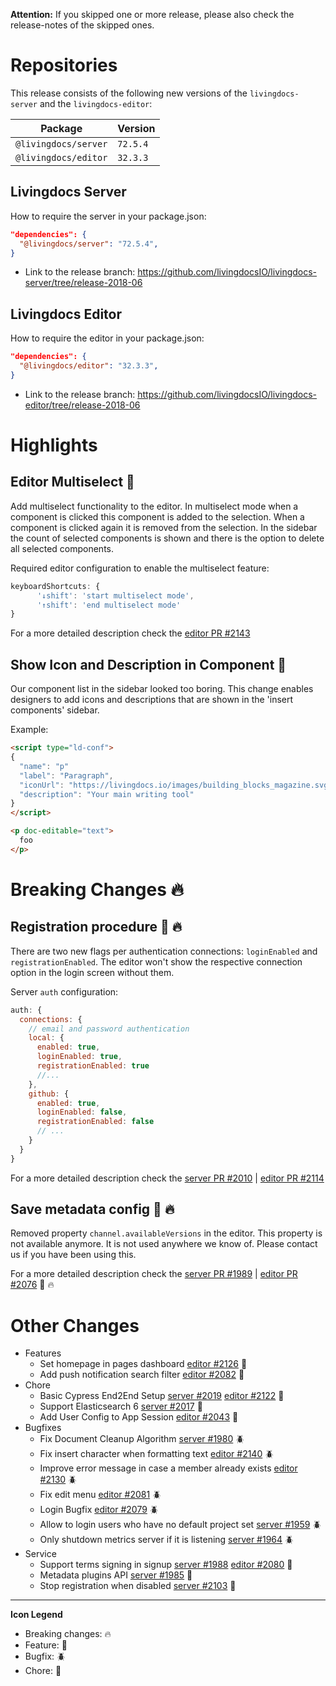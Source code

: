**Attention:** If you skipped one or more release, please also check the release-notes of the skipped ones.

# Repositories

This release consists of the following new versions of the `livingdocs-server` and the `livingdocs-editor`:

Package | Version
--- | ---
`@livingdocs/server` | `72.5.4`
`@livingdocs/editor` | `32.3.3`


## Livingdocs Server

How to require the server in your package.json:

```json
"dependencies": {
  "@livingdocs/server": "72.5.4",
}
```

- Link to the release branch:
  https://github.com/livingdocsIO/livingdocs-server/tree/release-2018-06


## Livingdocs Editor

How to require the editor in your package.json:

```json
"dependencies": {
  "@livingdocs/editor": "32.3.3",
}
```

- Link to the release branch:
  https://github.com/livingdocsIO/livingdocs-editor/tree/release-2018-06




# Highlights

## Editor Multiselect :gift:

Add multiselect functionality to the editor. In multiselect mode when a component is clicked this component is added to the selection. When a component is clicked again it is removed from the selection. In the sidebar the count of selected components is shown and there is the option to delete all selected components.

Required editor configuration to enable the multiselect feature:

```js
keyboardShortcuts: {
      '↓shift': 'start multiselect mode',
      '↑shift': 'end multiselect mode'
}
```

For a more detailed description check the [editor PR #2143](https://github.com/livingdocsIO/livingdocs-editor/pull/2143)

## Show Icon and Description in Component :gift:

Our component list in the sidebar looked too boring. This change enables designers to add icons and descriptions that are shown in the 'insert components' sidebar.

Example:
```html
<script type="ld-conf">
{
  "name": "p"
  "label": "Paragraph",
  "iconUrl": "https://livingdocs.io/images/building_blocks_magazine.svg",
  "description": "Your main writing tool"
}
</script>

<p doc-editable="text">
  foo
</p>
```


# Breaking Changes :fire:

##  Registration procedure :gift: :fire:

There are two new flags per authentication connections: `loginEnabled` and `registrationEnabled`. The editor won't show the respective connection option
in the login screen without them.

Server `auth` configuration:
```js
auth: {
  connections: {
    // email and password authentication
    local: {
      enabled: true,
      loginEnabled: true,
      registrationEnabled: true
      //...
    },
    github: {
      enabled: true,
      loginEnabled: false,
      registrationEnabled: false
      // ...
    }
  }
}
```

 For a more detailed description check the [server PR #2010](https://github.com/livingdocsIO/livingdocs-server/pull/2010) | [editor PR #2114](https://github.com/livingdocsIO/livingdocs-editor/pull/2114)

##  Save metadata config :gift: :fire:

Removed property `channel.availableVersions` in the editor.
This property is not available anymore. It is not used anywhere we know of. Please contact us if you have been using this.

For a more detailed description check the [server PR #1989](https://github.com/livingdocsIO/livingdocs-server/pull/1989) | [editor PR #2076](https://github.com/livingdocsIO/livingdocs-editor/pull/2076) :gift: :fire:



# Other Changes
* Features
  * Set homepage in pages dashboard [editor #2126](https://github.com/livingdocsIO/livingdocs-editor/pull/2126) :gift:
  * Add push notification search filter [editor #2082](https://github.com/livingdocsIO/livingdocs-editor/pull/2082) :gift:
* Chore
  * Basic Cypress End2End Setup [server #2019](https://github.com/livingdocsIO/livingdocs-server/pull/2019) [editor #2122](https://github.com/livingdocsIO/livingdocs-editor/pull/2122) :wrench:
  * Support Elasticsearch 6 [server #2017](https://github.com/livingdocsIO/livingdocs-server/pull/2017) :wrench:
  * Add User Config to App Session [editor #2043](https://github.com/livingdocsIO/livingdocs-editor/pull/2043) :wrench:
* Bugfixes
  * Fix Document Cleanup Algorithm [server #1980](https://github.com/livingdocsIO/livingdocs-server/pull/1980) :beetle:
  * Fix insert character when formatting text [editor #2140](https://github.com/livingdocsIO/livingdocs-editor/pull/2140) :beetle:
  * Improve error message in case a member already exists [editor #2130](https://github.com/livingdocsIO/livingdocs-editor/pull/2130) :beetle:
  * Fix edit menu [editor #2081](https://github.com/livingdocsIO/livingdocs-editor/pull/2081) :beetle:
  * Login Bugfix [editor #2079](https://github.com/livingdocsIO/livingdocs-editor/pull/2079) :beetle:
  * Allow to login users who have no default project set [server #1959](https://github.com/livingdocsIO/livingdocs-server/pull/1959) :beetle:
  * Only shutdown metrics server if it is listening [server #1964](https://github.com/livingdocsIO/livingdocs-server/pull/1964) :beetle:
* Service
  * Support terms signing in signup [server #1988](https://github.com/livingdocsIO/livingdocs-server/pull/1988) [editor #2080](https://github.com/livingdocsIO/livingdocs-editor/pull/2080) :gift:
  * Metadata plugins API [server #1985](https://github.com/livingdocsIO/livingdocs-server/pull/1985) :gift:
  * Stop registration when disabled [server #2103](https://github.com/livingdocsIO/livingdocs-server/pull/2103) :gift:

---

**Icon Legend**

* Breaking changes: :fire:
* Feature: :gift:
* Bugfix: :beetle:
* Chore: :wrench:
